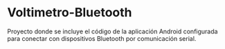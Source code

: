 # Voltimetro-Bluetooth
Proyecto donde se incluye el código de la aplicación Android configurada para conectar con dispositivos Bluetooth por comunicación serial. 
